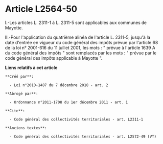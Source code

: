 # Article L2564-50

I.-Les articles L. 2311-1 à L. 2311-5 sont applicables aux communes de Mayotte. 

II.-Pour l'application du quatrième alinéa de l'article L. 2311-5, jusqu'à la date d'entrée en vigueur du code général des
impôts prévue par l'article 68 de la loi n° 2001-616 du 11 juillet 2001, les mots : " prévue à l'article 1639 A du code
général des impôts " sont remplacés par les mots : " prévue par le code général des impôts applicable à Mayotte ".

**Liens relatifs à cet article**

	**Créé par**:

	  - Loi n°2010-1487 du 7 décembre 2010 - art. 2

	**Abrogé par**:

	  - Ordonnance n°2011-1708 du 1er décembre 2011 - art. 1

	**Cite**:

	  - Code général des collectivités territoriales - art. L2311-1

	**Anciens textes**:

	  - Code général des collectivités territoriales - art. L2572-49 (VT)
